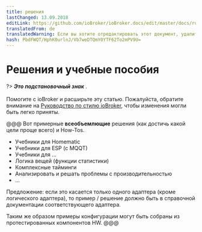 ```yaml
---
title: решения
lastChanged: 13.09.2018
editLink: https://github.com/ioBroker/ioBroker.docs/edit/master/docs/ru/lib/README.md
translatedFrom: de
translatedWarning: Если вы хотите отредактировать этот документ, удалите поле «translationFrom», в противном случае этот документ будет снова автоматически переведен
hash: PbdFWQT/HphK0urlnJ/Vb7weDTQmY0YTF62To2mPV9U=
---
```

# Решения и учебные пособия
?> ***Это подстановочный знак*** . <br><br> Помогите с ioBroker и расширьте эту статью. Пожалуйста, обратите внимание на [Руководство по стилю ioBroker](community/styleguidedoc), чтобы изменения могли быть легко приняты.

@@@ Вот примерные **всеобъемлющие** решения (как достичь какой цели проще всего) и How-Tos.

* Учебники для Homematic
* Учебники для ESP (с MQQT)
* Учебники для ...
* Логика вещей (функции статистики)
* Комплексные тайминги
* Анализировать и решать проблемы с производительностью
* ...

Предложение: если это касается только одного адаптера (кроме логического адаптера), то пример / решение должно быть в справочной документации соответствующего адаптера.

Таким же образом примеры конфигурации могут быть собраны из протестированных компонентов HW.
@@@